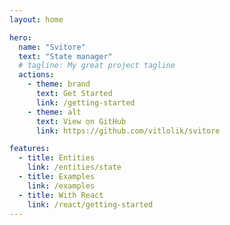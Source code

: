 ```yaml
---
layout: home

hero:
  name: "Svitore"
  text: "State manager"
  # tagline: My great project tagline
  actions:
    - theme: brand
      text: Get Started
      link: /getting-started
    - theme: alt
      text: View on GitHub
      link: https://github.com/vitlolik/svitore

features:
  - title: Entities
    link: /entities/state
  - title: Examples
    link: /examples
  - title: With React
    link: /react/getting-started
---
```

